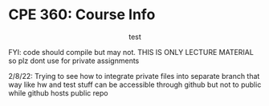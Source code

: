 # CPE 360: Course Info

<center> test </center>

FYI: code should compile but may not. THIS IS ONLY LECTURE MATERIAL so plz dont use for private assignments

2/8/22: Trying to see how to integrate private files into separate branch that way like hw and test stuff can be accessible through github but not to public while github hosts public repo
